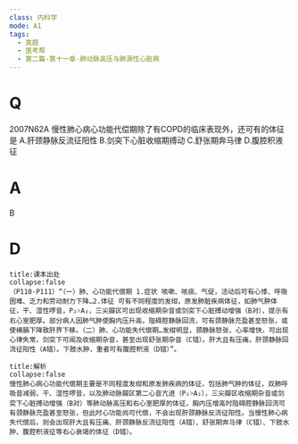 ```yaml
---
class: 内科学
mode: A1
tags:
  - 真题
  - 医考帮
  - 第二篇-第十一章-肺动脉高压与肺源性心脏病
---
```


# Q
2007N62A 慢性肺心病心功能代偿期除了有COPD的临床表现外，还可有的体征是
A.肝颈静脉反流征阳性
B.剑突下心脏收缩期搏动
C.舒张期奔马律
D.腹腔积液征

# A
B
# D
```ad-note
title:课本出处
collapse:false
（P110-P111）“（一）肺、心功能代偿期 1.症状 咳嗽、咳痰、气促，活动后可有心悸、呼吸困难、乏力和劳动耐力下降…2.体征 可有不同程度的发绀，原发肺脏疾病体征，如肺气肿体征，干、湿性啰音，P₂˃A₂，三尖瓣区可出现收缩期杂音或剑突下心脏搏动增强（B对），提示有右心室肥厚。部分病人因肺气肿使胸内压升高，阻碍腔静脉回流，可有颈静脉充盈甚至怒张，或使横膈下降致肝界下移。（二）肺、心功能失代偿期…发绀明显，颈静脉怒张，心率增快，可出现心律失常，剑突下可闻及收缩期杂音，甚至出现舒张期杂音（C错）。肝大且有压痛，肝颈静脉回流征阳性（A错）。下肢水肿，重者可有腹腔积液（D错）”。
```

```ad-summary
title:解析
collapse:false
慢性肺心病心功能代偿期主要是不同程度发绀和原发肺疾病的体征，包括肺气肿的体征，双肺呼吸音减弱，干、湿性啰音，以及肺动脉瓣区第二心音亢进（P₂˃A₂），三尖瓣区收缩期杂音或剑突下心脏搏动增强（B对）等肺动脉高压和右心室肥厚的体征，胸内压增高时阻碍腔静脉回流可有颈静脉充盈甚至怒张，但此时心功能尚可代偿，不会出现肝颈静脉反流征阳性。当慢性肺心病失代偿后，则会出现肝大且有压痛、肝颈静脉反流征阳性（A错）、舒张期奔马律（C错）、下肢水肿、腹腔积液征等右心衰竭的体征（D错）。
```

